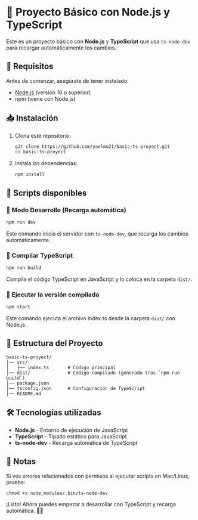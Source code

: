 # 🚀 Proyecto Básico con Node.js y TypeScript

Este es un proyecto básico con **Node.js** y **TypeScript** que usa `ts-node-dev` para recargar automáticamente los cambios.

## 📌 Requisitos

Antes de comenzar, asegúrate de tener instalado:

- [Node.js](https://nodejs.org/) (versión 16 o superior)
- npm (viene con Node.js)

## 📥 Instalación

1. Clona este repositorio:

   ```sh
   git clone https://github.com/yaelmo21/basic-ts-proyect.git
   cd basic-ts-proyect
   ```

2. Instala las dependencias:
   ```sh
   npm install
   ```

## 🚀 Scripts disponibles

### 🔹 Modo Desarrollo (Recarga automática)

```sh
npm run dev
```

Este comando inicia el servidor con `ts-node-dev`, que recarga los cambios automáticamente.

### 🔹 Compilar TypeScript

```sh
npm run build
```

Compila el código TypeScript en JavaScript y lo coloca en la carpeta `dist/`.

### 🔹 Ejecutar la versión compilada

```sh
npm start
```

Este comando ejecuta el archivo index.ts desde la carpeta `dist/` con Node.js.

## 📂 Estructura del Proyecto

```
basic-ts-proyect/
│── src/
│   ├── index.ts       # Código principal
│── dist/              # Código compilado (generado tras `npm run build`)
│── package.json
│── tsconfig.json      # Configuración de TypeScript
│── README.md
```

## 🛠 Tecnologías utilizadas

- **Node.js** - Entorno de ejecución de JavaScript
- **TypeScript** - Tipado estático para JavaScript
- **ts-node-dev** - Recarga automática de TypeScript

## 📌 Notas

Si ves errores relacionados con permisos al ejecutar scripts en Mac/Linux, prueba:

```sh
chmod +x node_modules/.bin/ts-node-dev
```

¡Listo! Ahora puedes empezar a desarrollar con TypeScript y recarga automática. 🚀🔥
